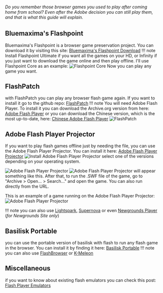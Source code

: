 ###### Do you remember those browser games you used to play after coming home from school? Even after the Adobe decision you can still play them, and that is what this guide will explain.

## Bluemaxima's Flashpoint
Bluemaxima's Flashpoint is a browser game preservation project. You can download it by visiting this site: 
[Bluemaxima's Flashpoint Download](https://bluemaxima.org/flashpoint/downloads/)
!!! note Install Flashpoint Ultimate if you want all the games on your HD, or Infinity if you just want to download the game online and then play offline.
I'll use Flashpoint Core as an example:
![Flashpoint Core](https://i.imgur.com/CrWkrG7.png)
Now you can play any game you want.

## FlashPatch
with FlashPatch you can play any browser flash game again. If you want to install it go to the github repo:
[FlashPatch](https://github.com/darktohka/FlashPatch)
!!! note You will need Adobe Flash Player. To install it you can download the Archive.org version from here: [Adobe Flash Player](https://web.archive.org/web/20201220001753/http://fpdownload.adobe.com/get/flashplayer/pdc/32.0.0.465/install_flash_player.exe) or you can download the Chinese version, which is the most up-to-date, here: [Chinese Adobe Flash Player](https://github.com/CleanFlash/installer)
![FlashPatch](https://camo.githubusercontent.com/aa4daf4d98cc52f6cf711d28e8fdbead80a62659cac334f078b0b818466f44dd/68747470733a2f2f692e696d6775722e636f6d2f39426b43394c352e706e67)

## Adobe Flash Player Projector
If you want to play flash games offline just by needing the file, you can use the Adobe Flash Player Projector. You can install it here:
[Adobe Flash Player Projector]( https://www.adobe.com/support/flashplayer/debug_downloads.html)
![Install Adobe Flash Player Projector](https://media.discordapp.net/attachments/892251917076541510/892252358740955237/unknown.png?width=400&height=267)
select one of the versions depending on your operating system.

![Adobe Flash Player Projector](https://media.discordapp.net/attachments/892251917076541510/892253185736056852/unknown.png?width=840&height=427)
![Adobe Flash Player Projector](https://media.discordapp.net/attachments/892251917076541510/892253399020605440/unknown.png?width=308&height=158)
will appear something like this. After that, to run the .SWF file of the game, go to "Archive > Open... > Search..." and open the game. You can also run directly from the URL.

This is an example of a game running on the Adobe Flash Player Projector:
![Adobe Flash Player Projector](https://media.discordapp.net/attachments/892251917076541510/892253574703239168/unknown.png?width=498&height=428)

!!! note you can also use [Lightspark](http://lightspark.github.io/), [Supernova](https://www.getsupernova.com/download/) or even [Newgrounds Player](https://www.newgrounds.com/flash/player) (*for Newgrounds Site only*)

## Basilisk Portable
you can use the portable version of basilisk with flash to run any flash game in the browser. You can install it by finding it here:
[Basilisk Portable](https://archive.org/details/basilisk-portable-with-flash)
!!! note you can also use [FlashBrowser]( https://github.com/radubirsan/FlashBrowser) or [K-Meleon](http://kmeleonbrowser.org/)

## Miscellaneous
if you want to know about existing flash emulators you can check this post: 
[Flash Player Emulators](https://nosamu.medium.com/flash-player-emulators-how-to-play-swfs-in-2021-and-beyond-d56c3899b7e6)